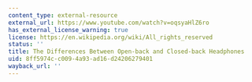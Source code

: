 ```yaml
---
content_type: external-resource
external_url: https://www.youtube.com/watch?v=oqsyaHlZ6ro
has_external_license_warning: true
license: https://en.wikipedia.org/wiki/All_rights_reserved
status: ''
title: The Differences Between Open-back and Closed-back Headphones
uid: 8ff5974c-c009-4a93-ad16-d24206279401
wayback_url: ''
---
```

